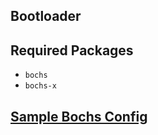 ## Bootloader

## Required Packages

- `bochs`
- `bochs-x`

## [Sample Bochs Config](https://github.com/qb40/bochs/blob/master/bochsrc-sample.txt)
